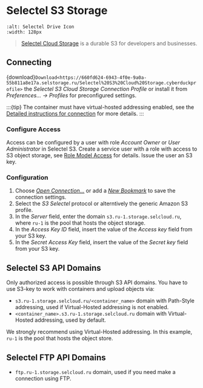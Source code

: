 Selectel S3 Storage
====

```{image} _images/selectel.png
:alt: Selectel Drive Icon
:width: 128px
```

> [Selectel Cloud Storage](https://docs.selectel.ru/en/cloud/object-storage/) is a durable S3 for developers and businesses.

## Connecting

{download}`Download<https://660fd624-6943-4f0e-9a0a-55b811a8e17a.selstorage.ru/Selectel%20S3%20Cloud%20Storage.cyberduckprofile>` the *Selectel S3 Cloud Storage Connection Profile* or install it from *Preferences… → Profiles* for preconfigured settings.

:::{tip}
The container must have virtual-hosted addressing enabled, see the [Detailed instructions for connection](https://docs.selectel.ru/en/cloud/object-storage/tools/cyberduck/) for more details.
:::

### Configure Access

Access can be configured by a user with role _Account Owner_ or _User Administrator_ in Selectel S3.  Create a service user with a role with access to S3 object storage, see [Role Model Access](https://docs.selectel.ru/en/cloud/object-storage/manage/manage-access/) for details.
Issue the user an S3 key.

### Configuration

1. Choose _[Open Connection…](../../cyberduck/connection.md)_ or add a _[New Bookmark](../../cyberduck/bookmarks.md)_ to save the connection settings.
2. Select the _S3 Selectel_ protocol or alterntively the generic Amazon S3 profile.
3. In the _Server_ field, enter the domain `s3.ru-1.storage.selcloud.ru`, where `ru-1` is the pool that hosts the object storage.
4. In the _Access Key ID_ field, insert the value of the _Access key_ field from your S3 key.
5. In the _Secret Access Key_ field, insert the value of the _Secret key_ field from your S3 key.

## Selectel S3 API Domains

Only authorized access is possible through S3 API domains. You have to use S3-key to work with containers and upload objects via:

- `s3.ru-1.storage.selcloud.ru/<container_name>` domain with Path-Style addressing, used if Virtual-Hosted addressing is not enabled.
- `<container_name>.s3.ru-1.storage.selcloud.ru` domain with Virtual-Hosted addressing, used by default.

We strongly recommend using Virtual-Hosted addressing. In this example, `ru-1` is the pool that hosts the object store.

## Selectel FTP API Domains

- `ftp.ru-1.storage.selcloud.ru` domain, used if you need make a connection using FTP[](../ftp.md).